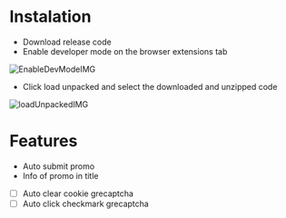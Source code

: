 # Instalation

- Download release code
- Enable developer mode on the browser extensions tab

![EnableDevModeIMG](https://imgur.com/hisqpTm.png)

- Click load unpacked and select the downloaded and unzipped code

![loadUnpackedIMG](https://i.imgur.com/CPF0BS7.png)

# Features 
- Auto submit promo
- Info of promo in title
- [ ] Auto clear cookie grecaptcha
- [ ] Auto click checkmark grecaptcha 
